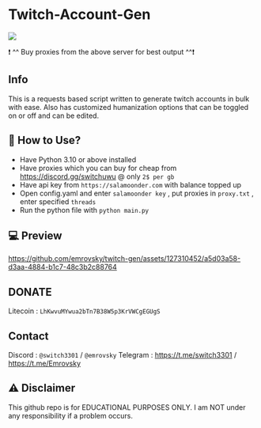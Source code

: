 # Twitch-Account-Gen


<a href="https://discord.gg/switchuwu"><img src="https://discordapp.com/api/guilds/1241323594567520337/widget.png?style=banner2"></a>

❗️  ^^ Buy proxies from the above server for best output  ^^❗️


## Info

This is a requests based script written to generate twitch accounts in bulk with ease.
Also has customized humanization options that can be toggled on or off and can be edited.

## 👾 How to Use? 

- Have Python 3.10 or above installed
- Have proxies which you can buy for cheap from https://discord.gg/switchuwu @ only `2$ per gb`
- Have api key from  `https://salamoonder.com` with balance topped up
- Open config.yaml and enter `salamoonder key` , put proxies in `proxy.txt` , enter specified `threads`
- Run the python file with `python main.py`

## 💻 Preview



https://github.com/emrovsky/twitch-gen/assets/127310452/a5d03a58-d3aa-4884-b1c7-48c3b2c88764



## DONATE
Litecoin : `LhKwvuMYwua2bTn7B38W5p3KrVWCgEGUgS` 

## Contact
Discord : `@switch3301`  / `@emrovsky`
Telegram : https://t.me/switch3301 / https://t.me/Emrovsky

## ⚠️ Disclaimer
This github repo is for EDUCATIONAL PURPOSES ONLY. I am NOT under any responsibility if a problem occurs.
